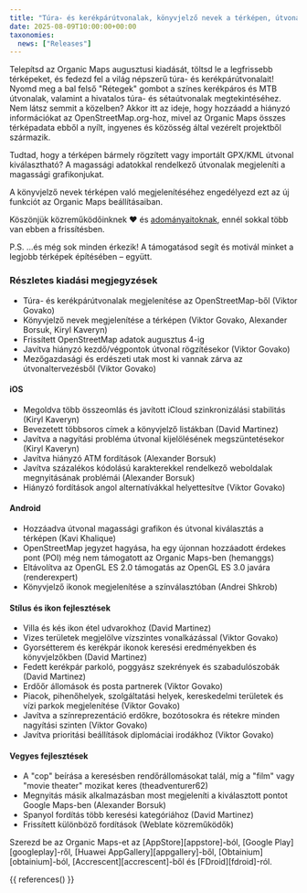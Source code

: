 ```yaml
---
title: "Túra- és kerékpárútvonalak, könyvjelző nevek a térképen, útvonal kiválasztás, magassági grafikon és még sok más az augusztusi kiadásban"
date: 2025-08-09T10:00:00+00:00
taxonomies:
  news: ["Releases"]
---
```


Telepítsd az Organic Maps augusztusi kiadását, töltsd le a legfrissebb térképeket, és fedezd fel a világ népszerű túra- és kerékpárútvonalait! Nyomd meg a bal felső "Rétegek" gombot a színes kerékpáros és MTB útvonalak, valamint a hivatalos túra- és sétaútvonalak megtekintéséhez. Nem látsz semmit a közelben? Akkor itt az ideje, hogy hozzáadd a hiányzó információkat az OpenStreetMap.org-hoz, mivel az Organic Maps összes térképadata ebből a nyílt, ingyenes és közösség által vezérelt projektből származik.

Tudtad, hogy a térképen bármely rögzített vagy importált GPX/KML útvonal kiválasztható? A magassági adatokkal rendelkező útvonalak megjeleníti a magassági grafikonjukat.

A könyvjelző nevek térképen való megjelenítéséhez engedélyezd ezt az új funkciót az Organic Maps beállításaiban.

Köszönjük közreműködőinknek ❤️ és [adományaitoknak](@/donate/index.hu.md), ennél sokkal több van ebben a frissítésben.

P.S. ...és még sok minden érkezik! A támogatásod segít és motivál minket a legjobb térképek építésében – együtt.

### Részletes kiadási megjegyzések

- Túra- és kerékpárútvonalak megjelenítése az OpenStreetMap-ből (Viktor Govako)
- Könyvjelző nevek megjelenítése a térképen (Viktor Govako, Alexander Borsuk, Kiryl Kaveryn)
- Frissített OpenStreetMap adatok augusztus 4-ig
- Javítva hiányzó kezdő/végpontok útvonal rögzítésekor (Viktor Govako)
- Mezőgazdasági és erdészeti utak most ki vannak zárva az útvonaltervezésből (Viktor Govako)

#### iOS
- Megoldva több összeomlás és javított iCloud szinkronizálási stabilitás (Kiryl Kaveryn)
- Bevezetett többsoros címek a könyvjelző listákban (David Martinez)
- Javítva a nagyítási probléma útvonal kijelölésének megszüntetésekor (Kiryl Kaveryn)
- Javítva hiányzó ATM fordítások (Alexander Borsuk)
- Javítva százalékos kódolású karakterekkel rendelkező weboldalak megnyitásának problémái (Alexander Borsuk)
- Hiányzó fordítások angol alternatívákkal helyettesítve (Viktor Govako)

#### Android
- Hozzáadva útvonal magassági grafikon és útvonal kiválasztás a térképen (Kavi Khalique)
- OpenStreetMap jegyzet hagyása, ha egy újonnan hozzáadott érdekes pont (POI) még nem támogatott az Organic Maps-ben (hemanggs)
- Eltávolítva az OpenGL ES 2.0 támogatás az OpenGL ES 3.0 javára (renderexpert)
- Könyvjelző ikonok megjelenítése a színválasztóban (Andrei Shkrob)

#### Stílus és ikon fejlesztések
- Villa és kés ikon étel udvarokhoz (David Martinez)
- Vizes területek megjelölve vízszintes vonalkázással (Viktor Govako)
- Gyorsétterem és kerékpár ikonok keresési eredményekben és könyvjelzőkben (David Martinez)
- Fedett kerékpár parkoló, poggyász szekrények és szabadulószobák (David Martinez)
- Erdőőr állomások és posta partnerek (Viktor Govako)
- Piacok, pihenőhelyek, szolgáltatási helyek, kereskedelmi területek és vízi parkok megjelenítése (Viktor Govako)
- Javítva a színreprezentáció erdőkre, bozótosokra és rétekre minden nagyítási szinten (Viktor Govako)
- Javítva prioritási beállítások diplomáciai irodákhoz (Viktor Govako)

#### Vegyes fejlesztések
- A "cop" beírása a keresésben rendőrállomásokat talál, míg a "film" vagy "movie theater" mozikat keres (theadventurer62)
- Megnyitás másik alkalmazásban most megjeleníti a kiválasztott pontot Google Maps-ben (Alexander Borsuk)
- Spanyol fordítás több keresési kategóriához (David Martinez)
- Frissített különböző fordítások (Weblate közreműködők)

Szerezd be az Organic Maps-et az [AppStore][appstore]-ból, [Google Play][googleplay]-ről, [Huawei AppGallery][appgallery]-ből, [Obtainium][obtainium]-ból, [Accrescent][accrescent]-ből és [FDroid][fdroid]-ról.

{{ references() }}
